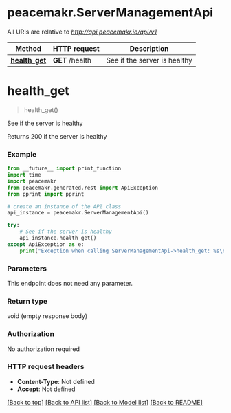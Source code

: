 # peacemakr.ServerManagementApi

All URIs are relative to *http://api.peacemakr.io/api/v1*

Method | HTTP request | Description
------------- | ------------- | -------------
[**health_get**](ServerManagementApi.md#health_get) | **GET** /health | See if the server is healthy


# **health_get**
> health_get()

See if the server is healthy

Returns 200 if the server is healthy

### Example
```python
from __future__ import print_function
import time
import peacemakr
from peacemakr.generated.rest import ApiException
from pprint import pprint

# create an instance of the API class
api_instance = peacemakr.ServerManagementApi()

try:
    # See if the server is healthy
    api_instance.health_get()
except ApiException as e:
    print("Exception when calling ServerManagementApi->health_get: %s\n" % e)
```

### Parameters
This endpoint does not need any parameter.

### Return type

void (empty response body)

### Authorization

No authorization required

### HTTP request headers

 - **Content-Type**: Not defined
 - **Accept**: Not defined

[[Back to top]](#) [[Back to API list]](../README.md#documentation-for-api-endpoints) [[Back to Model list]](../README.md#documentation-for-models) [[Back to README]](../README.md)

